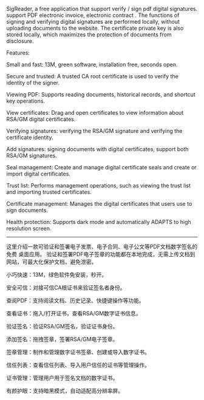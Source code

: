 SigReader, a free application that support verify / sign pdf digital signatures. support PDF electronic invoice, electronic contract .
The functions of signing and verifying digital signatures are performed locally, without uploading documents to the website. The certificate private key is also stored locally, which maximizes the protection of documents from disclosure. 

Features: 

Small and fast: 13M, green software, installation free, seconds open.

Secure and trusted: A trusted CA root certificate is used to verify the identity of the signer.

Viewing PDF: Supports reading documents, historical records, and shortcut key operations.

View certificates: Drag and open certificates to view information about RSA/GM digital certificates.

Verifying signatures: verifying the RSA/GM signature and verifying the certificate identity.

Add signatures: signing documents with digital certificates, support both RSA/GM signatures.

Seal management: Create and manage digital certificate seals and create or import digital certificates.

Trust list: Performs management operations, such as viewing the trust list and importing trusted certificates.

Certificate management: Manages the digital certificates that users use to sign documents.

Health protection: Supports dark mode and automatically ADAPTS to high resolution screen.

----------------------------------------------------------

这里介绍一款可验证和签署电子发票、电子合同、电子公文等PDF文档数字签名的 免费 桌面应用。
验证和签署PDF电子签章的功能都在本地完成，无需上传文档到网站，可最大化保护文档，避免泄密。

小巧快速：13M，绿色软件免安装，秒开。

安全可信：对接可信CA根证书来验证签名者身份。

查阅PDF：支持阅读文档、历史记录、快捷键操作等功能。

查看证书：拖入/打开证书，查看RSA/GM数字证书信息。

验证签名：验证RSA/GM签名，验证证书身份。

添加签名：拖拽签章，签署RSA/GM电子签章。

签章管理：制作和管理数字证书签章、创建或导入数字证书。

信任列表：查看信任列表、导入用户信任的证书等管理操作。

证书管理：管理用户用于签名文档的数字证书。

有颜护眼：支持暗黑模式，自动适配高分辨率屏。
